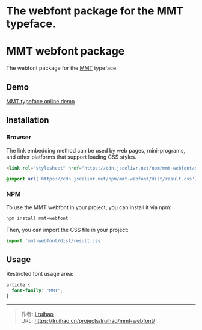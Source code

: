 # The webfont package for the MMT typeface.

# MMT webfont package

The webfont package for the [MMT](https://github.com/Lruihao/mmt) typeface.

## Demo

[MMT typeface online demo](https://lruihao.github.io/mmt-webfont/)

## Installation

### Browser

The link embedding method can be used by web pages, mini-programs, and other platforms that support loading CSS styles.

```html
<link rel="stylesheet" href="https://cdn.jsdelivr.net/npm/mmt-webfont/dist/result.css">
```

```css
@import url('https://cdn.jsdelivr.net/npm/mmt-webfont/dist/result.css');
```

### NPM

To use the MMT webfont in your project, you can install it via npm:

```bash
npm install mmt-webfont
```

Then, you can import the CSS file in your project:

```javascript
import 'mmt-webfont/dist/result.css'
```

## Usage

Restricted font usage area:

```css
article {
  font-family: 'MMT';
}
```


---

> 作者: [Lruihao](https://github.com/Lruihao)  
> URL: https://lruihao.cn/projects/lruihao/mmt-webfont/  


